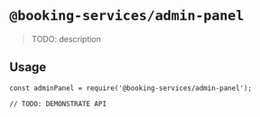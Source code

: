 # `@booking-services/admin-panel`

> TODO: description

## Usage

```
const adminPanel = require('@booking-services/admin-panel');

// TODO: DEMONSTRATE API
```
